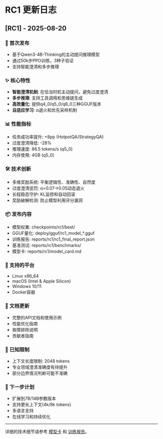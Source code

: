 # RC1 更新日志

## [RC1] - 2025-08-20

### 🎉 首次发布
- 基于Qwen3-4B-Thinking的主动提问推理模型
- 通过50k步PPO训练，3种子验证
- 支持智能澄清和多步推理

### ✨ 核心特性
- **智能澄清机制**: 在恰当时机主动提问，避免过度澄清
- **多步推理**: 支持工具调用和思维链生成
- **高效量化**: 提供q4_0/q5_0/q8_0三种GGUF版本
- **自适应学习**: α退火和优先采样机制

### 📊 性能指标
- 任务成功率提升: +8pp (HotpotQA/StrategyQA)
- 过度澄清降低: -28%
- 推理速度: 86.5 tokens/s (q5_0)
- 内存使用: 4GB (q5_0)

### 🛠 技术创新
- 多维奖励系统: 平衡逻辑性、准确性、自然度
- 过度澄清惩罚: α=0.07→0.05动态退火
- 长程稳态守护: KL监控和自动回滚
- 奖励破解检测: 防止模型利用评分漏洞

### 📦 发布内容
- 模型权重: checkpoints/rc1/best/
- GGUF量化: deploy/gguf/rc1_model_*.gguf
- 训练报告: reports/rc1/rc1_final_report.json
- 基准测试: reports/rc1/benchmarks/
- 模型卡: reports/rc1/model_card.md

### 🔧 支持的平台
- Linux x86_64
- macOS (Intel & Apple Silicon)
- Windows 10/11
- Docker容器

### 📖 文档更新
- 完整的API文档和使用示例
- 性能优化指南
- 故障排除说明
- 贡献者指南

### 🚧 已知限制
- 上下文长度限制: 2048 tokens
- 专业领域澄清准确度有待提升
- 部分边界情况判断可能不准确

### 🔮 下一步计划
- 扩展到7B/14B参数版本
- 支持更长上下文(4k/8k tokens)
- 多语言支持
- 在线学习和持续优化

---

详细的技术细节请参考 [模型卡](./reports/rc1/model_card.md) 和 [训练报告](./reports/rc1/rc1_final_report.json)。
